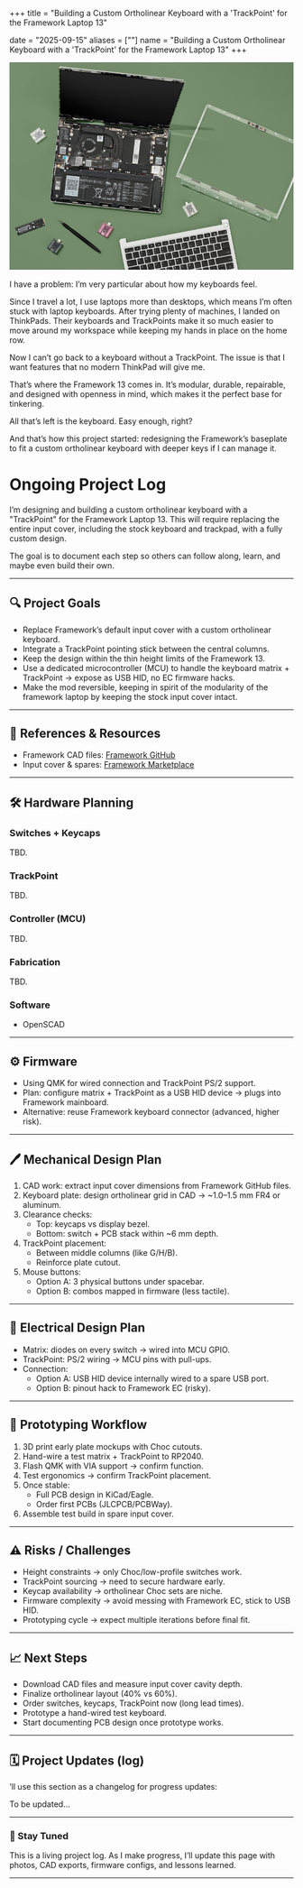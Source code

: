 +++
title = "Building a Custom Ortholinear Keyboard with a 'TrackPoint' for the Framework Laptop 13"

date = "2025-09-15"
aliases = [""]
name = "Building a Custom Ortholinear Keyboard with a 'TrackPoint' for the Framework Laptop 13"
+++

![image](image.png)

I have a problem: I’m very particular about how my keyboards feel.

Since I travel a lot, I use laptops more than desktops, which means I’m often stuck with laptop keyboards. After trying plenty of machines, I landed on ThinkPads. Their keyboards and TrackPoints make it so much easier to move around my workspace while keeping my hands in place on the home row.

Now I can’t go back to a keyboard without a TrackPoint. The issue is that I want features that no modern ThinkPad will give me.

That’s where the Framework 13 comes in. It’s modular, durable, repairable, and designed with openness in mind, which makes it the perfect base for tinkering.

All that’s left is the keyboard. Easy enough, right?

And that’s how this project started: redesigning the Framework’s baseplate to fit a custom ortholinear keyboard with deeper keys if I can manage it.

# Ongoing Project Log  

I’m designing and building a custom ortholinear keyboard with a "TrackPoint" for the Framework Laptop 13. This will require replacing the entire input cover, including the stock keyboard and trackpad, with a fully custom design.  

The goal is to document each step so others can follow along, learn, and maybe even build their own.

---

## 🔍 Project Goals
- Replace Framework’s default input cover with a custom ortholinear keyboard.  
- Integrate a TrackPoint pointing stick between the central columns.  
- Keep the design within the thin height limits of the Framework 13.  
- Use a dedicated microcontroller (MCU) to handle the keyboard matrix + TrackPoint → expose as USB HID, no EC firmware hacks.  
- Make the mod reversible, keeping in spirit of the modularity of the framework laptop by keeping the stock input cover intact.  

---

## 📂 References & Resources
- Framework CAD files: [Framework GitHub](https://github.com/FrameworkComputer)  
- Input cover & spares: [Framework Marketplace](https://frame.work/marketplace)  

---

## 🛠 Hardware Planning
### Switches + Keycaps
TBD.

### TrackPoint
TBD.

### Controller (MCU)
TBD.

### Fabrication
TBD.

### Software
- OpenSCAD

---

## ⚙️ Firmware
- Using QMK for wired connection and TrackPoint PS/2 support.  
- Plan: configure matrix + TrackPoint as a USB HID device → plugs into Framework mainboard.  
- Alternative: reuse Framework keyboard connector (advanced, higher risk).  

---

## 🖊 Mechanical Design Plan
1. CAD work: extract input cover dimensions from Framework GitHub files.  
2. Keyboard plate: design ortholinear grid in CAD → ~1.0–1.5 mm FR4 or aluminum.  
3. Clearance checks:  
   - Top: keycaps vs display bezel.  
   - Bottom: switch + PCB stack within ~6 mm depth.  
4. TrackPoint placement:  
   - Between middle columns (like G/H/B).  
   - Reinforce plate cutout.  
5. Mouse buttons:  
   - Option A: 3 physical buttons under spacebar.  
   - Option B: combos mapped in firmware (less tactile).  

---

## 🔌 Electrical Design Plan
- Matrix: diodes on every switch → wired into MCU GPIO.  
- TrackPoint: PS/2 wiring → MCU pins with pull-ups.  
- Connection:  
  - Option A: USB HID device internally wired to a spare USB port.  
  - Option B: pinout hack to Framework EC (risky).  

---

## 🧪 Prototyping Workflow
1. 3D print early plate mockups with Choc cutouts.  
2. Hand-wire a test matrix + TrackPoint to RP2040.  
3. Flash QMK with VIA support → confirm function.  
4. Test ergonomics → confirm TrackPoint placement.  
5. Once stable:  
   - Full PCB design in KiCad/Eagle.  
   - Order first PCBs (JLCPCB/PCBWay).  
6. Assemble test build in spare input cover.  

---

## ⚠️ Risks / Challenges
- Height constraints → only Choc/low-profile switches work.  
- TrackPoint sourcing → need to secure hardware early.  
- Keycap availability → ortholinear Choc sets are niche.  
- Firmware complexity → avoid messing with Framework EC, stick to USB HID.  
- Prototyping cycle → expect multiple iterations before final fit.  

---

## 📈 Next Steps
- Download CAD files and measure input cover cavity depth.  
- Finalize ortholinear layout (40% vs 60%).  
- Order switches, keycaps, TrackPoint now (long lead times).  
- Prototype a hand-wired test keyboard.  
- Start documenting PCB design once prototype works.  

---

## 🗓 Project Updates (log)
’ll use this section as a changelog for progress updates:  

To be updated...

---

### 💬 Stay Tuned
This is a living project log. As I make progress, I’ll update this page with photos, CAD exports, firmware configs, and lessons learned.  

---
